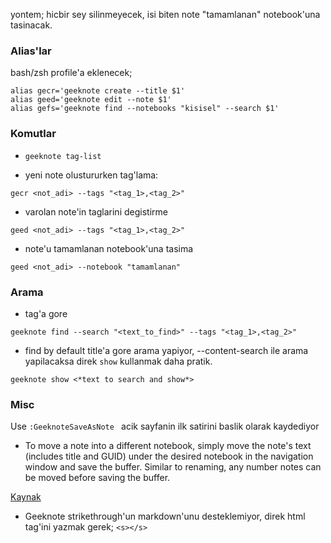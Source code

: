 yontem; hicbir sey silinmeyecek, isi biten note "tamamlanan" notebook'una tasinacak. 

### Alias'lar
bash/zsh profile'a eklenecek;
```
alias gecr='geeknote create --title $1'
alias geed='geeknote edit --note $1'
alias gefs='geeknote find --notebooks "kisisel" --search $1'
```

### Komutlar
* `geeknote tag-list`

* yeni note olustururken tag'lama:
```
gecr <not_adi> --tags "<tag_1>,<tag_2>"
```

* varolan note'in taglarini degistirme
```
geed <not_adi> --tags "<tag_1>,<tag_2>"
```

* note'u tamamlanan notebook'una tasima
```
geed <not_adi> --notebook "tamamlanan"
```

### Arama
* tag'a gore
```
geeknote find --search "<text_to_find>" --tags "<tag_1>,<tag_2>"
```
* find by default title'a gore arama yapiyor, --content-search ile arama
  yapilacaksa direk `show` kullanmak daha pratik.
```
geeknote show <*text to search and show*>
```

### Misc

Use ` :GeeknoteSaveAsNote  `
acik sayfanin ilk satirini baslik olarak kaydediyor
* To move a note into a different notebook, simply move the note's text
(includes title and GUID) under the desired notebook in the navigation window
and save the buffer. Similar to renaming, any number notes can be moved
before saving the buffer.

[Kaynak](https://github.com/neilagabriel/vim-geeknote)

* Geeknote strikethrough'un markdown'unu desteklemiyor, direk html tag'ini
  yazmak gerek; `<s></s>`



